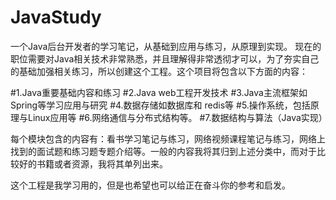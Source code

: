 # JavaStudy
一个Java后台开发者的学习笔记，从基础到应用与练习，从原理到实现。
现在的职位需要对Java相关技术非常熟悉，并且理解得非常透彻才可以，为了夯实自己的基础加强相关练习，所以创建这个工程。这个项目将包含以下方面的内容：

#1.Java重要基础内容和练习
#2.Java web工程开发技术
#3.Java主流框架如Spring等学习应用与研究
#4.数据存储如数据库和 redis等
#5.操作系统，包括原理与Linux应用等
#6.网络通信与分布式结构等。
#7.数据结构与算法（Java实现）

每个模块包含的内容有：看书学习笔记与练习，网络视频课程笔记与练习，网络上找到的面试题和练习题专题介绍等。一般的内容我将其归到上述分类中，而对于比较好的书籍或者资源，我将其单列出来。

这个工程是我学习用的，但是也希望也可以给正在奋斗你的参考和启发。

